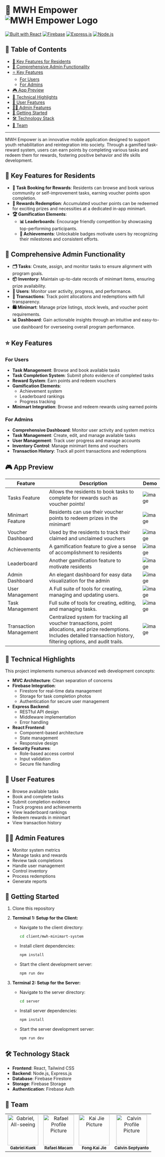 # 🌟 MWH Empower <img src="assets/app-logo.png" alt="MWH Empower Logo">

[![Built with React](https://img.shields.io/badge/Built%20with-React-61DAFB.svg?style=flat&logo=react)](https://reactjs.org/)
[![Firebase](https://img.shields.io/badge/Firebase-FFCA28?style=flat&logo=firebase&logoColor=black)](https://firebase.google.com/)
[![Express.js](https://img.shields.io/badge/Express.js-000000?style=flat&logo=express&logoColor=white)](https://expressjs.com/)
[![Node.js](https://img.shields.io/badge/Node.js-339933?style=flat&logo=node.js&logoColor=white)](https://nodejs.org/)

## 📖 Table of Contents
- [🌟 Key Features for Residents](#-key-features-for-residents)
- [🔧 Comprehensive Admin Functionality](#-comprehensive-admin-functionality)
- [⭐ Key Features](#-key-features)
  - [For Users](#for-users)
  - [For Admins](#for-admins)
- [🎮 App Preview](#-app-preview)
- [🔧 Technical Highlights](#-technical-highlights)
- [📱 User Features](#-user-features)
- [👩‍💼 Admin Features](#-user-features)
- [🚀 Getting Started](#-getting-started)
- [🛠️ Technology Stack](#️-technology-stack)
- [👥 Team](#-team)

---

MWH Empower is an innovative mobile application designed to support youth rehabilitation and reintegration into society. Through a gamified task-reward system, users can earn points by completing various tasks and redeem them for rewards, fostering positive behavior and life skills development.

## 🌟 Key Features for Residents
- **📝 Task Booking for Rewards**: Residents can browse and book various community or self-improvement tasks, earning voucher points upon completion.
- **🎁 Rewards Redemption**: Accumulated voucher points can be redeemed for exciting prizes and necessities at a dedicated in-app minimart.
- **🏆 Gamification Elements**:
  - **📊 Leaderboards**: Encourage friendly competition by showcasing top-performing participants.
  - **🏅 Achievements**: Unlockable badges motivate users by recognizing their milestones and consistent efforts.

## 🔧 Comprehensive Admin Functionality
- **🗂 Tasks**: Create, assign, and monitor tasks to ensure alignment with program goals.
- **📦 Inventory**: Maintain up-to-date records of minimart items, ensuring prize availability.
- **👥 Users**: Monitor user activity, progress, and performance.
- **💸 Transactions**: Track point allocations and redemptions with full transparency.
- **🛍 Minimart**: Manage prize listings, stock levels, and voucher point requirements.
- **📊 Dashboard**: Gain actionable insights through an intuitive and easy-to-use dashboard for overseeing overall program performance.

## ⭐ Key Features

### For Users
- **Task Management**: Browse and book available tasks
- **Task Completion System**: Submit photo evidence of completed tasks
- **Reward System**: Earn points and redeem vouchers
- **Gamification Elements**: 
  - Achievement system
  - Leaderboard rankings
  - Progress tracking
- **Minimart Integration**: Browse and redeem rewards using earned points

### For Admins
- **Comprehensive Dashboard**: Monitor user activity and system metrics
- **Task Management**: Create, edit, and manage available tasks
- **User Management**: Track user progress and manage accounts
- **Inventory Control**: Manage minimart items and vouchers
- **Transaction History**: Track all point transactions and redemptions

## 🎮 App Preview

| Feature | Description | Demo |
| ------- | ----------- | ---- |
| Tasks Feature | Allows the residents to book tasks to complete for rewards such as voucher points! | ![image](https://github.com/user-attachments/assets/ac67ad11-79b3-4024-9573-f900d62731f4) |
| Minimart Feature | Residents can use their voucher points to redeem prizes in the minimart! | ![image](https://github.com/user-attachments/assets/6ce09306-961e-434f-825d-6907a41474cc)|
| Voucher Dashboard | Used by the residents to track their claimed and unclaimed vouchers | ![image](https://github.com/user-attachments/assets/fdeea93f-bed9-4255-a549-0aec401eeda5)|
| Achievements | A gamification feature to give a sense of accomplishment to residents |![image](https://github.com/user-attachments/assets/147b7ab7-5da5-4b87-b231-bb1ffe7b8bf6)
| Leaderboard | Another gamification feature to motivate residents | ![image](https://github.com/user-attachments/assets/4b4fb428-0ec5-40a5-b9e4-2bbaf5e8d2c1)|
| Admin Dashboard | An elegant dashboard for easy data visualization for the admin| ![image](https://github.com/user-attachments/assets/54658864-06ca-4c97-a817-555207ce47ad)|
| User Management | A Full suite of tools for creating, managing and updating users. |![image](https://github.com/user-attachments/assets/c93a339c-a804-462d-8efd-4c609ec627d8)|
| Task Management | Full suite of tools for creating, editing, and managing tasks.  | ![image](https://github.com/user-attachments/assets/ac0fa376-d8d8-4c3d-b873-8b4588c3ea13)|
| Transaction Management | Centralized system for tracking all voucher transactions, point allocations, and prize redemptions. Includes detailed transaction history, filtering options, and audit trails. | ![image](https://github.com/user-attachments/assets/b03170f0-3e36-438e-bb72-46fd94ce996d)|

## 🔧 Technical Highlights

This project implements numerous advanced web development concepts:

- **MVC Architecture**: Clean separation of concerns
- **Firebase Integration**:
  - Firestore for real-time data management
  - Storage for task completion photos
  - Authentication for secure user management
- **Express Backend**: 
  - RESTful API design
  - Middleware implementation
  - Error handling
- **React Frontend**:
  - Component-based architecture
  - State management
  - Responsive design
- **Security Features**:
  - Role-based access control
  - Input validation
  - Secure file handling

## 📱 User Features

- Browse available tasks
- Book and complete tasks
- Submit completion evidence
- Track progress and achievements
- View leaderboard rankings
- Redeem rewards in minimart
- View transaction history

## 👩‍💼 Admin Features

- Monitor system metrics
- Manage tasks and rewards
- Review task completions
- Handle user management
- Control inventory
- Process redemptions
- Generate reports

## 🚀 Getting Started

1. Clone this repository
2. **Terminal 1: Setup for the Client:**
   - Navigate to the client directory:
     ```bash
     cd client/mwh-minimart-system
     ```
   - Install client dependencies:
     ```bash
     npm install
     ```
   - Start the client development server:
     ```bash
     npm run dev
     ```

3. **Terminal 2: Setup for the Server:**
   - Navigate to the server directory:
     ```bash
     cd server
     ```
   - Install server dependencies:
     ```bash
     npm install
     ```
   - Start the server development server:
     ```bash
     npm run dev
     ```

## 🛠️ Technology Stack

- **Frontend**: React, Tailwind CSS
- **Backend**: Node.js, Express.js
- **Database**: Firebase Firestore
- **Storage**: Firebase Storage
- **Authentication**: Firebase Auth

## 👥 Team
<table>
<tr>
<td align="center">
<a href="https://github.com/GabrielxKuek">
<img src="https://avatars.githubusercontent.com/u/139882011?v=4" width="100px;" alt="Gabriel, All-seeing"/><br>
<sub>
<b>Gabriel Kuek</b>
</sub>
</a>
</td>
<td align="center">
<a href="https://github.com/xR4F4ELx">
<img src="https://avatars.githubusercontent.com/u/101986187?v=4" width="100px;" alt="Rafael Profile Picture"/><br>
<sub>
<b>Rafael Macam</b>
</sub>
</a>
</td>
<td align="center">
<a href="https://github.com/codebreaker64">
<img src="https://avatars.githubusercontent.com/u/64005011?v=4" width="100px;" alt="Kai Jie Picture"/><br>
<sub>
<b>Fong Kai Jie</b>
</sub>
</a>
</td>
<td align="center">
<a href="https://github.com/calvinseptyanto">
<img src="https://avatars.githubusercontent.com/u/98633109?v=4" width="100px;" alt="Calvin Profile Picture"/><br>
<sub>
<b>Calvin Septyanto</b>
</sub>
</a>
</td>
</tr>
</table>
